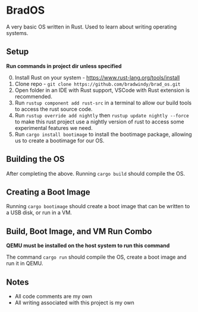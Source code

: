 # BradOS

A very basic OS written in Rust. Used to learn about writing operating systems.

## Setup

**Run commands in project dir unless specified**

0. Install Rust on your system - https://www.rust-lang.org/tools/install
1. Clone repo - `git clone https://github.com/bradwindy/brad_os.git`
2. Open folder in an IDE with Rust support, VSCode with Rust extension is recommended.
3. Run `rustup component add rust-src` in a terminal to allow our build tools to access the rust source code.
4. Run `rustup override add nightly` then `rustup update nightly --force` to make this rust project use a nightly version of rust to access some experimental features we need.
5. Run `cargo install bootimage` to install the bootimage package, allowing us to create a bootimage for our OS.

## Building the OS

After completing the above. Running `cargo build` should compile the OS.

## Creating a Boot Image

Running `cargo bootimage` should create a boot image that can be written to a USB disk, or run in a VM.

## Build, Boot Image, and VM Run Combo

**QEMU must be installed on the host system to run this command**

The command `cargo run` should compile the OS, create a boot image and run it in QEMU.

## Notes

- All code comments are my own
- All writing associated with this project is my own
